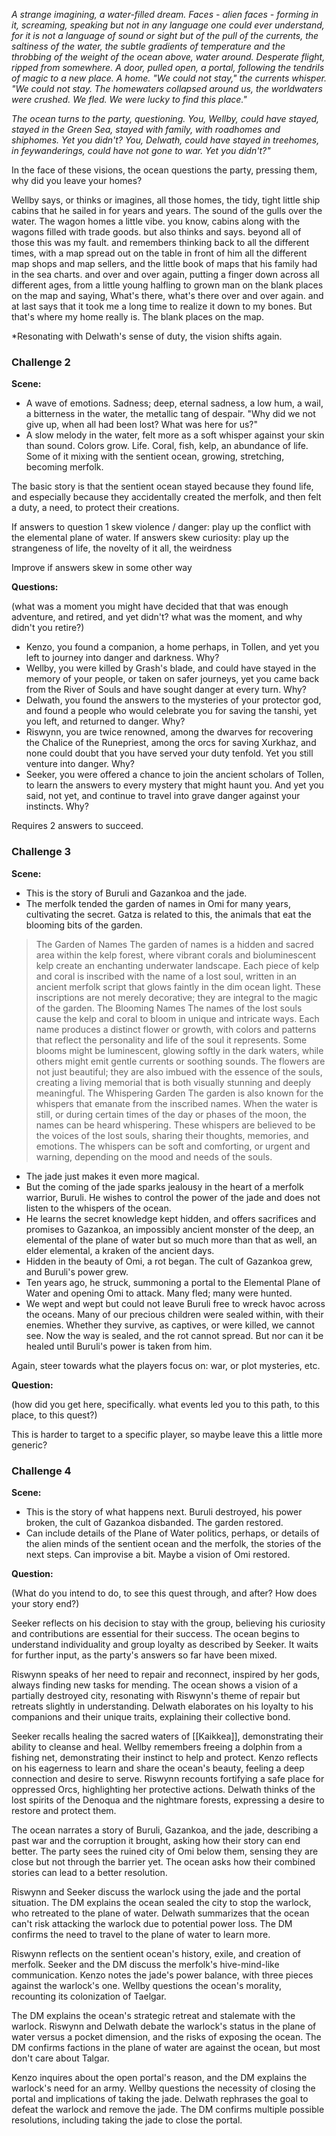



*A strange imagining, a water-filled dream. Faces - alien faces - forming in it, screaming, speaking but not in any language one could ever understand, for it is not a language of sound or sight but of the pull of the currents, the saltiness of the water, the subtle gradients of temperature and the throbbing of the weight of the ocean above, water around. Desperate flight, ripped from somewhere. A door, pulled open, a portal, following the tendrils of magic to a new place. A home. "We could not stay," the currents whisper. "We could not stay. The homewaters collapsed around us, the worldwaters were crushed. We fled. We were lucky to find this place."*

*The ocean turns to the party, questioning. You, Wellby, could have stayed, stayed in the Green Sea, stayed with family, with roadhomes and shiphomes. Yet you didn't? You, Delwath, could have stayed in treehomes, in feywanderings, could have not gone to war. Yet you didn't?"*

In the face of these visions, the ocean questions the party, pressing them, why did you leave your homes? 

Wellby says, or thinks or imagines, all those homes, the tidy, tight little ship cabins that he sailed in for years and years. The sound of the gulls over the water. The wagon homes a little vibe. you know, cabins along with the wagons filled with trade goods. but also thinks and says. beyond all of those this was my fault. and remembers thinking back to all the different times, with a map spread out on the table in front of him all the different map shops and map sellers, and the little book of maps that his family had in the sea charts. and over and over again, putting a finger down across all different ages, from a little young halfling to grown man on the blank places on the map and saying, What's there, what's there over and over again. and at last says that it took me a long time to realize it down to my bones. But that's where my home really is. The blank places on the map.



*Resonating with Delwath's sense of duty, the vision shifts again. 

### Challenge 2

**Scene:**
- A wave of emotions. Sadness; deep, eternal sadness, a low hum, a wail, a bitterness in the water, the metallic tang of despair. "Why did we not give up, when all had been lost? What was here for us?"
- A slow melody in the water, felt more as a soft whisper against your skin than sound. Colors grow. Life. Coral, fish, kelp, an abundance of life. Some of it mixing with the sentient ocean, growing, stretching, becoming merfolk.

The basic story is that the sentient ocean stayed because they found life, and especially because they accidentally created the merfolk, and then felt a duty, a need, to protect their creations. 

If answers to question 1 skew violence / danger: play up the conflict with the elemental plane of water. 
If answers skew curiosity: play up the strangeness of life, the novelty of it all, the weirdness

Improve if answers skew in some other way

**Questions:**

(what was a moment you might have decided that that was enough adventure, and retired, and yet didn't? what was the moment, and why didn't you retire?)

- Kenzo, you found a companion, a home perhaps, in Tollen, and yet you left to journey into danger and darkness. Why?
- Wellby, you were killed by Grash's blade, and could have stayed in the memory of your people, or taken on safer journeys, yet you came back from the River of Souls and have sought danger at every turn. Why?
- Delwath, you found the answers to the mysteries of your protector god, and found a people who would celebrate you for saving the tanshi, yet you left, and returned to danger. Why?
- Riswynn, you are twice renowned, among the dwarves for recovering the Chalice of the Runepriest, among the orcs for saving Xurkhaz, and none could doubt that you have served your duty tenfold. Yet you still venture into danger. Why?
- Seeker, you were offered a chance to join the ancient scholars of Tollen, to learn the answers to every mystery that might haunt you. And yet you said, not yet, and continue to travel into grave danger against your instincts. Why?

Requires 2 answers to succeed. 
### Challenge 3

**Scene:**
- This is the story of Buruli and Gazankoa and the jade.
- The merfolk tended the garden of names in Omi for many years, cultivating the secret. Gatza is related to this, the animals that eat the blooming bits of the garden. 

> The Garden of Names
> 	The garden of names is a hidden and sacred area within the kelp forest, where vibrant corals and bioluminescent kelp create an enchanting underwater landscape. Each piece of kelp and coral is inscribed with the name of a lost soul, written in an ancient merfolk script that glows faintly in the dim ocean light. These inscriptions are not merely decorative; they are integral to the magic of the garden.
> The Blooming Names
	 The names of the lost souls cause the kelp and coral to bloom in unique and intricate ways. Each name produces a distinct flower or growth, with colors and patterns that reflect the personality and life of the soul it represents. Some blooms might be luminescent, glowing softly in the dark waters, while others might emit gentle currents or soothing sounds. The flowers are not just beautiful; they are also imbued with the essence of the souls, creating a living memorial that is both visually stunning and deeply meaningful.
> The Whispering Garden
> 	The garden is also known for the whispers that emanate from the inscribed names. When the water is still, or during certain times of the day or phases of the moon, the names can be heard whispering. These whispers are believed to be the voices of the lost souls, sharing their thoughts, memories, and emotions. The whispers can be soft and comforting, or urgent and warning, depending on the mood and needs of the souls.

- The jade just makes it even more magical. 
- But the coming of the jade sparks jealousy in the heart of a merfolk warrior, Buruli. He wishes to control the power of the jade and does not listen to the whispers of the ocean.
- He learns the secret knowledge kept hidden, and offers sacrifices and promises to Gazankoa, an impossibly ancient monster of the deep, an elemental of the plane of water but so much more than that as well, an elder elemental, a kraken of the ancient days. 
- Hidden in the beauty of Omi, a rot began. The cult of Gazankoa grew, and Buruli's power grew. 
- Ten years ago, he struck, summoning a portal to the Elemental Plane of Water and opening Omi to attack. Many fled; many were hunted. 
- We wept and wept but could not leave Buruli free to wreck havoc across the oceans. Many of our precious children were sealed within, with their enemies. Whether they survive, as captives, or were killed, we cannot see. Now the way is sealed, and the rot cannot spread. But nor can it be healed until Buruli's power is taken from him. 

Again, steer towards what the players focus on: war, or plot mysteries, etc.

**Question:**

(how did you get here, specifically. what events led you to this path, to this place, to this quest?)

This is harder to target to a specific player, so maybe leave this a little more generic?
### Challenge 4

**Scene:** 
- This is the story of what happens next. Buruli destroyed, his power broken, the cult of Gazankoa disbanded. The garden restored. 
- Can include details of the Plane of Water politics, perhaps, or details of the alien minds of the sentient ocean and the merfolk, the stories of the next steps. Can improvise a bit. Maybe a vision of Omi restored. 

**Question:**

(What do you intend to do, to see this quest through, and after? How does your story end?)



Seeker reflects on his decision to stay with the group, believing his curiosity and contributions are essential for their success. The ocean begins to understand individuality and group loyalty as described by Seeker. It waits for further input, as the party's answers so far have been mixed.

Riswynn speaks of her need to repair and reconnect, inspired by her gods, always finding new tasks for mending. The ocean shows a vision of a partially destroyed city, resonating with Riswynn's theme of repair but retreats slightly in understanding. Delwath elaborates on his loyalty to his companions and their unique traits, explaining their collective bond.

Seeker recalls healing the sacred waters of [[Kaikkea]], demonstrating their ability to cleanse and heal. Wellby remembers freeing a dolphin from a fishing net, demonstrating their instinct to help and protect. Kenzo reflects on his eagerness to learn and share the ocean's beauty, feeling a deep connection and desire to serve. Riswynn recounts fortifying a safe place for oppressed Orcs, highlighting her protective actions. Delwath thinks of the lost spirits of the Denoqua and the nightmare forests, expressing a desire to restore and protect them.
  
The ocean narrates a story of Buruli, Gazankoa, and the jade, describing a past war and the corruption it brought, asking how their story can end better. The party sees the ruined city of Omi below them, sensing they are close but not through the barrier yet. The ocean asks how their combined stories can lead to a better resolution.




Riswynn and Seeker discuss the warlock using the jade and the portal situation. The DM explains the ocean sealed the city to stop the warlock, who retreated to the plane of water. Delwath summarizes that the ocean can't risk attacking the warlock due to potential power loss. The DM confirms the need to travel to the plane of water to learn more.

Riswynn reflects on the sentient ocean's history, exile, and creation of merfolk. Seeker and the DM discuss the merfolk's hive-mind-like communication. Kenzo notes the jade's power balance, with three pieces against the warlock's one. Wellby questions the ocean's morality, recounting its colonization of Taelgar.

The DM explains the ocean's strategic retreat and stalemate with the warlock. Riswynn and Delwath debate the warlock's status in the plane of water versus a pocket dimension, and the risks of exposing the ocean. The DM confirms factions in the plane of water are against the ocean, but most don't care about Talgar.


Kenzo inquires about the open portal's reason, and the DM explains the warlock's need for an army. Wellby questions the necessity of closing the portal and implications of taking the jade. Delwath rephrases the goal to defeat the warlock and remove the jade. The DM confirms multiple possible resolutions, including taking the jade to close the portal.  